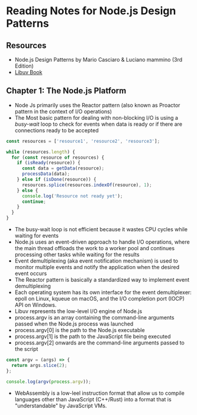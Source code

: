 # Reading Notes for Node.js Design Patterns

## Resources

- Node.js Design Patterns by Mario Casciaro & Luciano mammino (3rd Edition)
- [Libuv Book](https://nikhilm.github.io/uvbook/)

## Chapter 1: The Node.js Platform

- Node Js primarily uses the Reactor pattern (also known as Proactor pattern in the context of I/O operations)
- The Most basic pattern for dealing with non-blocking I/O is using a _busy-wait_ loop to check for events when data is ready or if there are connections ready to be accepted

```javascript
const resources = ['resource1', 'resource2', 'resource3'];

while (resources.length) {
  for (const resource of resources) {
    if (isReady(resource)) {
      const data = getData(resource);
      processData(data);
    } else if (isDone(resource)) {
      resources.splice(resources.indexOf(resource), 1);
    } else {
      console.log('Resource not ready yet');
      continue;
    }
  }
}
```

- The busy-wait loop is not efficient because it wastes CPU cycles while waiting for events
- Node.js uses an event-driven approach to handle I/O operations, where the main thread offloads the work to a worker pool and continues processing other tasks while waiting for the results
- Event demultiplexing (aka event notification mechanism) is used to monitor multiple events and notify the application when the desired event occurs
- The Reactor pattern is basically a standardized way to implement event demultiplexing
- Each operating system has its own interface for the event demultiplexer: epoll on Linux, kqueue on macOS, and the I/O completion port (IOCP) API on Windows.
- Libuv represents the low-level I/O engine of Node.js
- process.argv is an array containing the command-line arguments passed when the Node.js process was launched
- process.argv[0] is the path to the Node.js executable
- process.argv[1] is the path to the JavaScript file being executed
- process.argv[2] onwards are the command-line arguments passed to the script

```javascript
const argv = (args) => {
  return args.slice(2);
};

console.log(argv(process.argv));
```

- WebAssembly is a low-leel instruction format that allow us to compile languages other than JavaScript (C++/Rust) into a format that is "understandable" by JavaScript VMs.